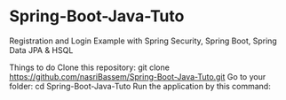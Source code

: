 # Spring-Boot-Java-Tuto

Registration and Login Example with Spring Security, Spring Boot, Spring Data JPA & HSQL

Things to do
Clone this repository:
git clone https://github.com/nasriBassem/Spring-Boot-Java-Tuto.git
Go to your folder:
cd Spring-Boot-Java-Tuto
Run the application by this command:

